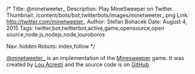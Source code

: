 /*
Title: @minetweeter_
Description: Play MineSweeper on Twitter.
Thumbnail: /content/bots/bot,twitterbots/images/minetweeter_.png
Link: http://twitter.com/minetweeter_
Author: Stefan Bohacek
Date: August 4, 2015
Tags: twitter,bot,twitterbot,active,game,opensource,open source,node.js,nodejs,node,louroboros

Nav: hidden
Robots: index,follow
*/

[@minetweeter_](https://twitter.com/minetweeter_) is an implementation of the [Minesweeper](https://en.wikipedia.org/wiki/Minesweeper_(video_game)) game. It was created by [Lou Acresti](https://twitter.com/louroboros) and the source code is on [GitHub](https://github.com/namuol/minetweeter).